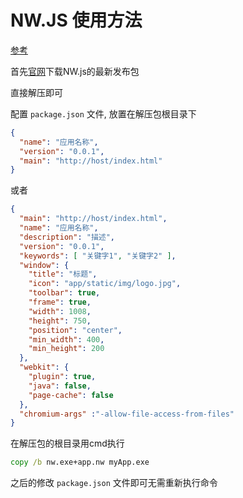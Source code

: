 # NW.JS 使用方法

[参考](https://www.cnblogs.com/yswenli/archive/2018/01/31/8393787.html)

首先[官网](https://nwjs.io/)下载NW.js的最新发布包

直接解压即可

配置 `package.json` 文件, 放置在解压包根目录下

```json
{
  "name": "应用名称",
  "version": "0.0.1",
  "main": "http://host/index.html"
}
```

或者

```json
{
  "main": "http://host/index.html",
  "name": "应用名称",
  "description": "描述",
  "version": "0.0.1",
  "keywords": [ "关键字1", "关键字2" ],
  "window": {
    "title": "标题",
    "icon": "app/static/img/logo.jpg",
    "toolbar": true,
    "frame": true,
    "width": 1008,
    "height": 750,
    "position": "center",
    "min_width": 400,
    "min_height": 200
  },
  "webkit": {
    "plugin": true,
    "java": false,
    "page-cache": false
  },
  "chromium-args" :"-allow-file-access-from-files"
}
```

在解压包的根目录用cmd执行

```cmd
copy /b nw.exe+app.nw myApp.exe
```

之后的修改 `package.json` 文件即可无需重新执行命令
